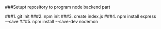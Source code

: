 ###Setupt repository to program node backend part

###1. git init
###2. npm init
###3. create index.js
###4. npm install express --save
###5. npm install --save-dev nodemon